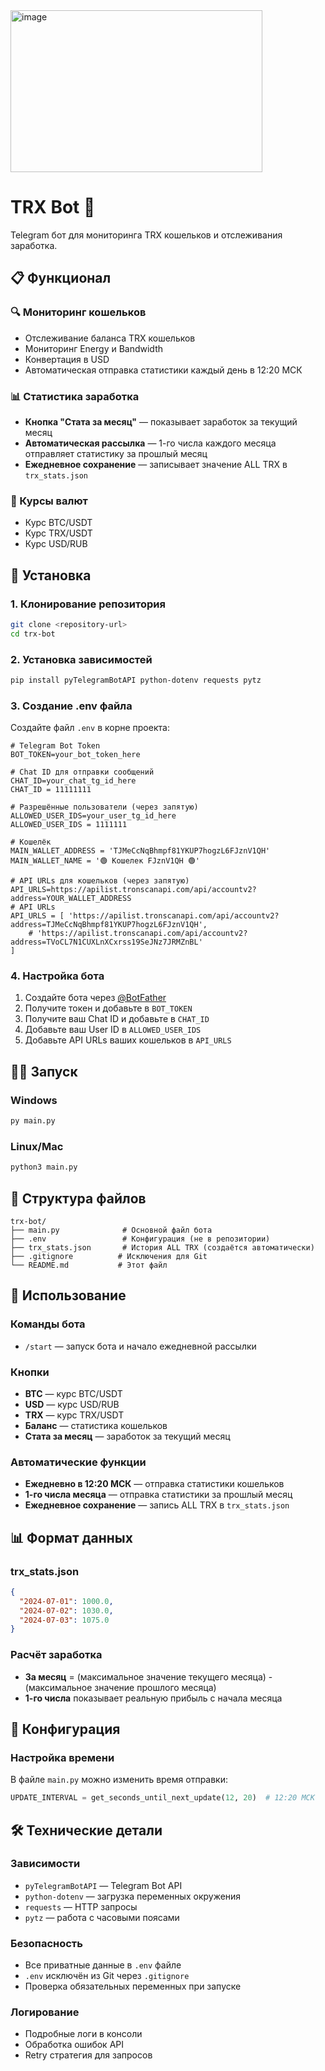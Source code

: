 <img width="403" height="259" alt="image" src="https://github.com/user-attachments/assets/3109d5d7-3fef-4b2c-b1e1-b75a3a936b1e" />

# TRX Bot 🤖

Telegram бот для мониторинга TRX кошельков и отслеживания заработка.

## 📋 Функционал

### 🔍 Мониторинг кошельков

- Отслеживание баланса TRX кошельков
- Мониторинг Energy и Bandwidth
- Конвертация в USD
- Автоматическая отправка статистики каждый день в 12:20 МСК

### 📊 Статистика заработка

- **Кнопка "Стата за месяц"** — показывает заработок за текущий месяц
- **Автоматическая рассылка** — 1-го числа каждого месяца отправляет статистику за прошлый месяц
- **Ежедневное сохранение** — записывает значение ALL TRX в `trx_stats.json`

### 💱 Курсы валют

- Курс BTC/USDT
- Курс TRX/USDT
- Курс USD/RUB

## 🚀 Установка

### 1. Клонирование репозитория

```bash
git clone <repository-url>
cd trx-bot
```

### 2. Установка зависимостей

```bash
pip install pyTelegramBotAPI python-dotenv requests pytz
```

### 3. Создание .env файла

Создайте файл `.env` в корне проекта:

```env
# Telegram Bot Token
BOT_TOKEN=your_bot_token_here

# Chat ID для отправки сообщений
CHAT_ID=your_chat_tg_id_here
CHAT_ID = 11111111

# Разрешённые пользователи (через запятую)
ALLOWED_USER_IDS=your_user_tg_id_here
ALLOWED_USER_IDS = 1111111

# Кошелёк
MAIN_WALLET_ADDRESS = 'TJMeCcNqBhmpf81YKUP7hogzL6FJznV1QH'
MAIN_WALLET_NAME = '🟢 Кошелек FJznV1QH 🟢'

# API URLs для кошельков (через запятую)
API_URLS=https://apilist.tronscanapi.com/api/accountv2?address=YOUR_WALLET_ADDRESS
# API URLs
API_URLS = [ 'https://apilist.tronscanapi.com/api/accountv2?address=TJMeCcNqBhmpf81YKUP7hogzL6FJznV1QH',
    # 'https://apilist.tronscanapi.com/api/accountv2?address=TVoCL7N1CUXLnXCxrss19SeJNz7JRMZnBL'
]
```

### 4. Настройка бота

1. Создайте бота через [@BotFather](https://t.me/BotFather)
2. Получите токен и добавьте в `BOT_TOKEN`
3. Получите ваш Chat ID и добавьте в `CHAT_ID`
4. Добавьте ваш User ID в `ALLOWED_USER_IDS`
5. Добавьте API URLs ваших кошельков в `API_URLS`

## 🏃‍♂️ Запуск

### Windows

```cmd
py main.py
```

### Linux/Mac

```bash
python3 main.py
```

## 📁 Структура файлов

```
trx-bot/
├── main.py              # Основной файл бота
├── .env                 # Конфигурация (не в репозитории)
├── trx_stats.json       # История ALL TRX (создаётся автоматически)
├── .gitignore          # Исключения для Git
└── README.md           # Этот файл
```

## 🎯 Использование

### Команды бота

- `/start` — запуск бота и начало ежедневной рассылки

### Кнопки

- **BTC** — курс BTC/USDT
- **USD** — курс USD/RUB
- **TRX** — курс TRX/USDT
- **Баланс** — статистика кошельков
- **Стата за месяц** — заработок за текущий месяц

### Автоматические функции

- **Ежедневно в 12:20 МСК** — отправка статистики кошельков
- **1-го числа месяца** — отправка статистики за прошлый месяц
- **Ежедневное сохранение** — запись ALL TRX в `trx_stats.json`

## 📊 Формат данных

### trx_stats.json

```json
{
  "2024-07-01": 1000.0,
  "2024-07-02": 1030.0,
  "2024-07-03": 1075.0
}
```

### Расчёт заработка

- **За месяц** = (максимальное значение текущего месяца) - (максимальное значение прошлого месяца)
- **1-го числа** показывает реальную прибыль с начала месяца

## 🔧 Конфигурация

### Настройка времени

В файле `main.py` можно изменить время отправки:

```python
UPDATE_INTERVAL = get_seconds_until_next_update(12, 20)  # 12:20 МСК
```

## 🛠️ Технические детали

### Зависимости

- `pyTelegramBotAPI` — Telegram Bot API
- `python-dotenv` — загрузка переменных окружения
- `requests` — HTTP запросы
- `pytz` — работа с часовыми поясами

### Безопасность

- Все приватные данные в `.env` файле
- `.env` исключён из Git через `.gitignore`
- Проверка обязательных переменных при запуске

### Логирование

- Подробные логи в консоли
- Обработка ошибок API
- Retry стратегия для запросов
